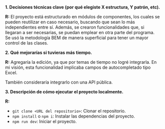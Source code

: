 

**1. Decisiones técnicas clave (por qué elegiste X estructura, Y patrón, etc).**

**R:** El proyecto está estructurado en módulos de componentes, los cuales se pueden reutilizar en caso necesario, buscando que sean lo más independientes entre sí. Además, se crearon funcionalidades que, si llegaran a ser necesarias, se puedan emplear en otra parte del programa. Se usó la metodología BEM de manera superficial para tener un mayor control de las clases.

**2. Qué mejorarías si tuvieras más tiempo.**

**R:** Agregaría la edición, ya que por temas de tiempo no logré integrarla. En mi visión, esta funcionalidad implicaba campos de autocompletado tipo Excel.

También consideraría integrarlo con una API pública.

**3. Descripción de cómo ejecutar el proyecto localmente.**

**R:**
* `git clone <URL del repositorio>`: Clonar el repositorio.
* `npm install` o `npm i`: Instalar las dependencias del proyecto.
* `npm run dev`: Iniciar el proyecto.


